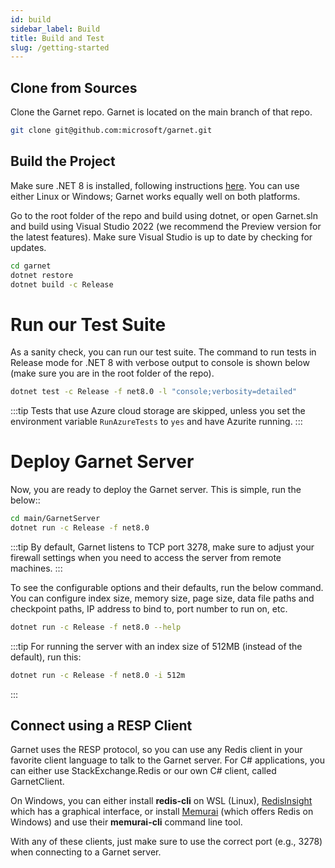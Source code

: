 ```yaml
---
id: build
sidebar_label: Build
title: Build and Test
slug: /getting-started
---
```


## Clone from Sources

Clone the Garnet repo. Garnet is located on the main branch of that repo.

```bash
git clone git@github.com:microsoft/garnet.git
```

## Build the Project

Make sure .NET 8 is installed, following instructions [here](https://dotnet.microsoft.com/en-us/download). You can use either Linux or Windows; Garnet works equally well on both platforms.

Go to the root folder of the repo and build using dotnet, or open Garnet.sln and build using Visual Studio 2022 (we recommend the Preview version for the latest features). Make sure Visual Studio is up to date by checking for updates.

```bash
cd garnet
dotnet restore
dotnet build -c Release
```

# Run our Test Suite

As a sanity check, you can run our test suite. The command to run tests in Release mode for .NET 8 with verbose output to console is shown below (make sure you are in the root folder of the repo).

```bash
dotnet test -c Release -f net8.0 -l "console;verbosity=detailed"
```

:::tip
Tests that use Azure cloud storage are skipped, unless you set the environment variable `RunAzureTests` to `yes` and have Azurite running.
:::

# Deploy Garnet Server

Now, you are ready to deploy the Garnet server. This is simple, run the below::

```bash
cd main/GarnetServer
dotnet run -c Release -f net8.0
```

:::tip
By default, Garnet listens to TCP port 3278, make sure to adjust your firewall settings when you need to access the server from remote machines.
:::

To see the configurable options and their defaults, run the below command. You can configure index size, memory size, page size, data file paths and checkpoint paths, IP address to bind to, port number to run on, etc.

```bash
dotnet run -c Release -f net8.0 --help
```

:::tip
For running the server with an index size of 512MB (instead of the default), run this:
```bash
dotnet run -c Release -f net8.0 -i 512m
```
:::

## Connect using a RESP Client

Garnet uses the RESP protocol, so you can use any Redis client in your favorite client language to talk to the Garnet server. For C# applications, you can either use StackExchange.Redis or our own C# client, called GarnetClient.

On Windows, you can either install **redis-cli** on WSL (Linux), <a href="https://github.com/RedisInsight/RedisInsight" target="_blank">RedisInsight</a> which has a  graphical interface, or install 
<a href="https://www.memurai.com/" target="_blank">Memurai</a> (which offers Redis on Windows) and use their **memurai-cli** command line tool.

With any of these clients, just make sure to use the correct port (e.g., 3278) when connecting to a Garnet server.
